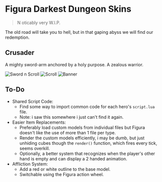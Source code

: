# Figura Darkest Dungeon Skins

>N oticably very W.I.P.

The old road will take you to hell, but in that gaping abyss we will find our redemption.

## Crusader
A mighty sword-arm anchored by a holy purpose. A zealous warrior.	

![Sword n Scroll](https://media.discordapp.net/attachments/398864696989450259/944686846988943410/unknown.png)
![Scroll](https://media.discordapp.net/attachments/398864696989450259/944686847332855898/unknown.png)
![Banner](https://media.discordapp.net/attachments/398864696989450259/944686847546769429/unknown.png)

## To-Do

- Shared Script Code:
  - Find some way to import common code for each hero's `script.lua` file.
  - Note: i saw this somewhere i just can't find it again.
- Easier Item Replacements:
  - Preferably load custom models from individual files but Figura doesn't like the use of more than 1 file per type.
  - Render the custom models efficiently, i may be dumb, but just unhiding cubes though the `render()` function, which fires every tick, seems overkill. 
  - Optionally, a better system that recognizes when the player's other hand is empty and can display a 2 handed animation.
- Affliction System:
  - Add a red or white outline to the base model.
  - Switchable using the Figura action wheel.